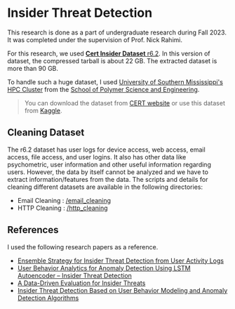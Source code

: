 # Insider Threat Detection

This research is done as a part of undergraduate research during Fall 2023. It was completed under the supervision of Prof. Nick Rahimi.

For this research, we used [ **Cert Insider Dataset** r6.2](https://kilthub.cmu.edu/articles/dataset/Insider_Threat_Test_Dataset/12841247?file=24844280). In this version of dataset, the compressed tarball is about 22 GB. The extracted dataset is more than 90 GB.

To handle such a huge dataset, I used [University of Southern Mississippi's](https://www.usm.edu/) [HPC Cluster](https://magnolia.usm.edu/wiki/Main_Page) from the [School of Polymer Science and Engineering](https://www.usm.edu/polymer-science-engineering/index.php). 

> You can download the dataset from [CERT website](https://kilthub.cmu.edu/articles/dataset/Insider_Threat_Test_Dataset/12841247?file=24844280) or use this dataset from [Kaggle](https://www.kaggle.com/datasets/mrajaxnp/cert-insider-threat-detection-research). 

## Cleaning Dataset

The r6.2 dataset has user logs for device access, web access, email access, file access, and user logins. It also has other data like psychometric, user information and other useful information regarding users. However, the data by itself cannot be analyzed and we have to extract information/features from the data.
The scripts and details for cleaning different datasets are available in the following directories:
- Email Cleaning : [/email_cleaning](https://github.com/beemarsh/cert-insider-threat-detection-research/tree/main/email_cleaning)
-  HTTP Cleaning : [/http_cleaning](https://github.com/beemarsh/cert-insider-threat-detection-research/tree/main/http_cleaning)


## References
I used the following research papers as a reference.
- [Ensemble Strategy for Insider Threat Detection from User Activity Logs](https://www.techscience.com/cmc/v65n2/39876)
- [User Behavior Analytics for Anomaly Detection Using LSTM Autoencoder – Insider Threat Detection](https://dl.acm.org/doi/10.1145/3406601.3406610)
- [A Data-Driven Evaluation for Insider Threats](https://link.springer.com/article/10.1007/s41019-016-0009-x)
- [Insider Threat Detection Based on User Behavior Modeling and Anomaly Detection Algorithms](https://www.mdpi.com/2076-3417/9/19/4018)
